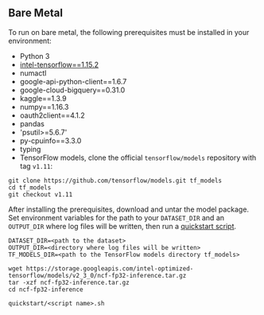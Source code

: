 <!--- 50. Bare Metal -->
## Bare Metal

To run on bare metal, the following prerequisites must be installed in your environment:
* Python 3
* [intel-tensorflow==1.15.2](https://pypi.org/project/intel-tensorflow/)
* numactl
* google-api-python-client==1.6.7
* google-cloud-bigquery==0.31.0
* kaggle==1.3.9
* numpy==1.16.3
* oauth2client==4.1.2
* pandas
* 'psutil>=5.6.7'
* py-cpuinfo==3.3.0
* typing
* TensorFlow models, clone the official `tensorflow/models` repository with  tag `v1.11`:
```
git clone https://github.com/tensorflow/models.git tf_models
cd tf_models
git checkout v1.11
```

After installing the prerequisites, download and untar the model package.
Set environment variables for the path to your `DATASET_DIR` and an
`OUTPUT_DIR` where log files will be written, then run a 
[quickstart script](#quick-start-scripts).

```
DATASET_DIR=<path to the dataset>
OUTPUT_DIR=<directory where log files will be written>
TF_MODELS_DIR=<path to the TensorFlow models directory tf_models>

wget https://storage.googleapis.com/intel-optimized-tensorflow/models/v2_3_0/ncf-fp32-inference.tar.gz
tar -xzf ncf-fp32-inference.tar.gz
cd ncf-fp32-inference

quickstart/<script name>.sh
```
